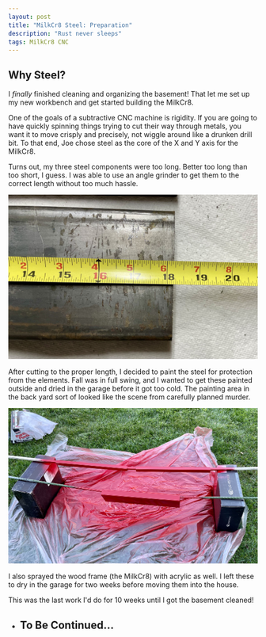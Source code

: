 ```yaml
---
layout: post
title: "MilkCr8 Steel: Preparation"
description: "Rust never sleeps"
tags: MilkCr8 CNC
---
```

## Why Steel?

I _finally_ finished cleaning and organizing the basement! That let me set up my new workbench and get started building the MilkCr8.

One of the goals of a subtractive CNC machine is rigidity.  If you are going to have quickly spinning things trying to cut their way through metals, you want it to move crisply and precisely, not wiggle around like a drunken drill bit.  To that end, Joe chose steel as the core of the X and Y axis for the MilkCr8.

Turns out, my three steel components were too long.  Better too long than too short, I guess.  I was able to use an angle grinder to get them to the correct length without too much hassle.  

![MilkCr8 CNC frame](/assets/images/SteelTooLong.jpeg)

After cutting to the proper length, I decided to paint the steel for protection from the elements.  Fall was in full swing, and I wanted to get these painted outside and dried in the garage before it got too cold.  The painting area in the back yard sort of looked like the scene from carefully planned murder.

![MilkCr8 CNC frame](/assets/images/MurderScene.jpeg)

I also sprayed the wood frame (the MilkCr8) with acrylic as well.  I left these to dry in the garage for two weeks before moving them into the house.

This was the last work I'd do for 10 weeks until I got the basement cleaned!

- ## To Be Continued... ##

